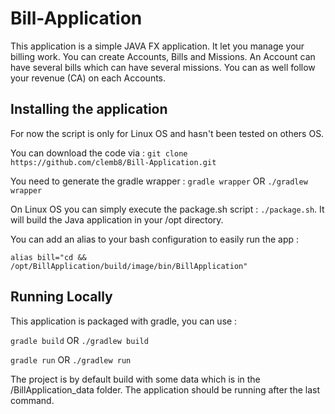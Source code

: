 # Bill-Application

This application is a simple JAVA FX application. It let you manage your billing work. You can create Accounts, Bills and Missions.
An Account can have several bills which can have several missions. You can as well follow your revenue (CA) on each Accounts.



## Installing the application

For now the script is only for Linux OS and hasn't been tested on others OS.

You can download the code via : `git clone https://github.com/clemb8/Bill-Application.git`

You need to generate the gradle wrapper : `gradle wrapper` OR `./gradlew wrapper`

On Linux OS you can simply execute the package.sh script : `./package.sh`. It will build the Java application in your /opt directory.

You can add an alias to your bash configuration to easily run the app :

`alias bill="cd && /opt/BillApplication/build/image/bin/BillApplication"`




## Running Locally

This application is packaged with gradle, you can use :

`gradle build` OR `./gradlew build`

`gradle run` OR `./gradlew run`

The project is by default build with some data which is in the /BillApplication_data folder. The application should be running after the last command.
